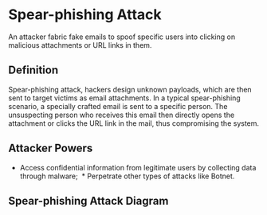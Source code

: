 # Spear-phishing Attack

An attacker fabric fake emails to spoof specific users into clicking on malicious attachments or URL links in them.

## Definition

Spear-phishing attack, hackers design unknown payloads, which are then sent to target victims as email attachments. In a typical spear-phishing scenario, a specially crafted email is sent to a specific person. The unsuspecting person who receives this email then directly opens the attachment or clicks the URL link in the mail, thus compromising the system.
  
## Attacker Powers

 * Access confidential information from legitimate users by collecting data through malware;
 * Perpetrate other types of attacks like Botnet.

 
## Spear-phishing Attack Diagram


